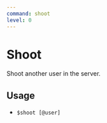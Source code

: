 ```yaml
---
command: shoot
level: 0
---
```


# Shoot

Shoot another user in the server.

## Usage

 - `$shoot [@user]`